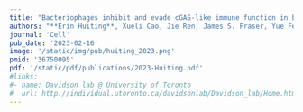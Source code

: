 ```yaml
---
title: "Bacteriophages inhibit and evade cGAS-like immune function in bacteria"
authors: "**Erin Huiting**, Xueli Cao, Jie Ren, James S. Fraser, Yue Feng, **Joseph Bondy-Denomy**"
journal: 'Cell'
pub_date: '2023-02-16'
image: '/static/img/pub/huiting_2023.png'
pmid: '36750095'
pdf: '/static/pdf/publications/2023-Huiting.pdf'
#links:
#- name: Davidson lab @ University of Toronto
#  url: http://individual.utoronto.ca/davidsonlab/Davidson_lab/Home.html
---
```

